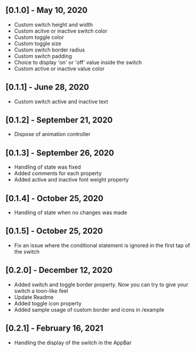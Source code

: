 ## [0.1.0] - May 10, 2020

* Custom switch height and width
* Custom acitve or inactive switch color
* Custom toggle color
* Custom toggle size
* Custom switch border radius
* Custom switch padding
* Choice to display 'on' or 'off' value inside the switch
* Custom active or inactive value color

## [0.1.1] - June 28, 2020

* Custom switch active and inactive text

## [0.1.2] - September 21, 2020

* Dispose of animation controller

## [0.1.3] - September 26, 2020

* Handling of state was fixed
* Added comments for each property
* Added active and inactive font weight property

## [0.1.4] - October 25, 2020

* Handling of state when no changes was made

## [0.1.5] - October 25, 2020

* Fix an issue where the conditional statement is ignored in the first tap of the switch

## [0.2.0] - December 12, 2020

* Added switch and toggle border property. Now you can try to give your switch a toon-like feel
* Update Readme
* Added toggle icon property
* Added sample usage of custom border and icons in /example

## [0.2.1] - February 16, 2021

* Handling the display of the switch in the AppBar
